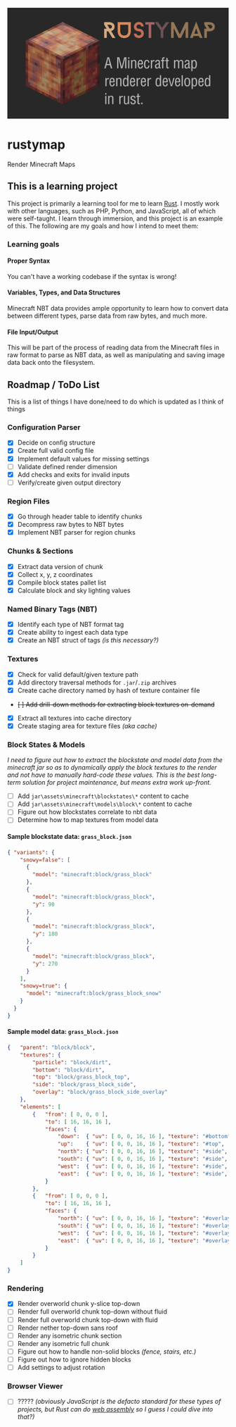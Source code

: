 ![repository-card](repository-card.png)

# rustymap
Render Minecraft Maps

## This is a learning project

This project is primarily a learning tool for me to learn [Rust](https://doc.rust-lang.org/book/). I mostly work with other languages, such as PHP, Python, and JavaScript, all of which were self-taught. I learn through immersion, and this project is an example of this. The following are my goals and how I intend to meet them:

### Learning goals

#### Proper Syntax
You can't have a working codebase if the syntax is wrong!

#### Variables, Types, and Data Structures
Minecraft NBT data provides ample opportunity to learn how to convert data between different types, parse data from raw bytes, and much more.

#### File Input/Output
This will be part of the process of reading data from the Minecraft files in raw format to parse as NBT data, as well as manipulating and saving image data back onto the filesystem.

## Roadmap / ToDo List
This is a list of things I have done/need to do which is updated as I think of things

### Configuration Parser
- [x] Decide on config structure
- [x] Create full valid config file
- [x] Implement default values for missing settings
- [ ] Validate defined render dimension
- [x] Add checks and exits for invalid inputs
- [ ] Verify/create given output directory

### Region Files
- [x] Go through header table to identify chunks
- [x] Decompress raw bytes to NBT bytes
- [x] Implement NBT parser for region chunks

### Chunks & Sections
- [x] Extract data version of chunk
- [x] Collect x, y, z coordinates
- [x] Compile block states pallet list
- [x] Calculate block and sky lighting values

### Named Binary Tags (NBT)
- [x] Identify each type of NBT format tag
- [x] Create ability to ingest each data type
- [x] Create an NBT struct of tags _(is this necessary?)_

### Textures
- [x] Check for valid default/given texture path
- [x] Add directory traversal methods for `.jar`/`.zip` archives
- [x] Create cache directory named by hash of texture container file
- ~~[ ] Add drill-down methods for extracting block textures on-demand~~
- [x] Extract all textures into cache directory
- [x] Create staging area for texture files _(aka cache)_

### Block States & Models

_I need to figure out how to extract the blockstate and model data from the minecraft jar so as to dynamically apply the
block textures to the render and not have to manually hard-code these values. This is the best long-term solution for
project maintenance, but means extra work up-front._

- [ ] Add `jar\assets\minecraft\blockstates\*` content to cache
- [ ] Add `jar\assets\minecraft\models\block\*` content to cache
- [ ] Figure out how blockstates correlate to nbt data
- [ ] Determine how to map textures from model data
 
#### Sample blockstate data: `grass_block.json`

```json
{ "variants": {
    "snowy=false": [
      {
        "model": "minecraft:block/grass_block"
      },
      {
        "model": "minecraft:block/grass_block",
        "y": 90
      },
      {
        "model": "minecraft:block/grass_block",
        "y": 180
      },
      {
        "model": "minecraft:block/grass_block",
        "y": 270
      }
    ],
    "snowy=true": {
      "model": "minecraft:block/grass_block_snow"
    }
  }
}
```

#### Sample model data: `grass_block.json`

```json
{   "parent": "block/block",
    "textures": {
        "particle": "block/dirt",
        "bottom": "block/dirt",
        "top": "block/grass_block_top",
        "side": "block/grass_block_side",
        "overlay": "block/grass_block_side_overlay"
    },
    "elements": [
        {   "from": [ 0, 0, 0 ],
            "to": [ 16, 16, 16 ],
            "faces": {
                "down":  { "uv": [ 0, 0, 16, 16 ], "texture": "#bottom", "cullface": "down" },
                "up":    { "uv": [ 0, 0, 16, 16 ], "texture": "#top",    "cullface": "up", "tintindex": 0 },
                "north": { "uv": [ 0, 0, 16, 16 ], "texture": "#side",   "cullface": "north" },
                "south": { "uv": [ 0, 0, 16, 16 ], "texture": "#side",   "cullface": "south" },
                "west":  { "uv": [ 0, 0, 16, 16 ], "texture": "#side",   "cullface": "west" },
                "east":  { "uv": [ 0, 0, 16, 16 ], "texture": "#side",   "cullface": "east" }
            }
        },
        {   "from": [ 0, 0, 0 ],
            "to": [ 16, 16, 16 ],
            "faces": {
                "north": { "uv": [ 0, 0, 16, 16 ], "texture": "#overlay", "tintindex": 0, "cullface": "north" },
                "south": { "uv": [ 0, 0, 16, 16 ], "texture": "#overlay", "tintindex": 0, "cullface": "south" },
                "west":  { "uv": [ 0, 0, 16, 16 ], "texture": "#overlay", "tintindex": 0, "cullface": "west" },
                "east":  { "uv": [ 0, 0, 16, 16 ], "texture": "#overlay", "tintindex": 0, "cullface": "east" }
            }
        }
    ]
}

```

### Rendering
- [X] Render overworld chunk y-slice top-down
- [ ] Render full overworld chunk top-down without fluid
- [ ] Render full overworld chunk top-down with fluid
- [ ] Render nether top-down sans roof
- [ ] Render any isometric chunk section
- [ ] Render any isometric full chunk
- [ ] Figure out how to handle non-solid blocks _(fence, stairs, etc.)_
- [ ] Figure out how to ignore hidden blocks
- [ ] Add settings to adjust rotation

### Browser Viewer
- [ ] ????? _(obviously JavaScript is the defacto standard for these types of projects, but Rust can do [web assembly](https://www.rust-lang.org/what/wasm) so I guess I could dive into that?)_

